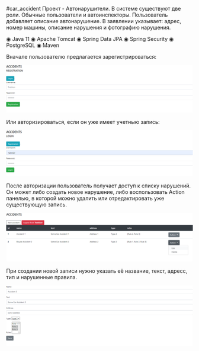 #car_accident
Проект - Автонарушители.
В системе существуют две роли. Обычные пользователи и автоинспекторы.
Пользователь добавляет описание автонарушение.
В заявлении указывает: адрес, номер машины, описание нарушения и фотографию нарушения.

◉ Java 11
◉ Apache Tomcat
◉ Spring Data JPA
◉ Spring Security
◉ PostgreSQL
◉ Maven

Вначале пользователю предлагается зарегистрироваться:

![](images/2.png)

Или авторизироваться, если он уже имеет учетныю запись:

![](images/1.png)

После авторизации пользователь получает доступ к списку нарушений. Он может либо создать новое нарушение, либо воспользовать Action панелью, в которой можно удалить или отредактировать уже существующую запись.

![](images/3.png)

При создании новой записи нужно указать её название, текст, адресс, тип и нарушенные правила.

![](images/4.png)
